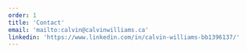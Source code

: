 ```yaml
---
order: 1
title: 'Contact'
email: 'mailto:calvin@calvinwilliams.ca'
linkedin: 'https://www.linkedin.com/in/calvin-williams-bb1396137/'
---
```


